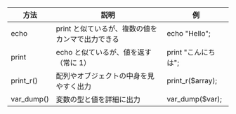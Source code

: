 |方法|説明|例|
|---|---|---|
|echo|print と似ているが、複数の値をカンマで出力できる|echo "Hello";|
|print|echo と似ているが、値を返す（常に 1）|print "こんにちは";|
|print_r()|配列やオブジェクトの中身を見やすく出力|print_r($array);|
|var_dump()|変数の型と値を詳細に出力|var_dump($var);|
